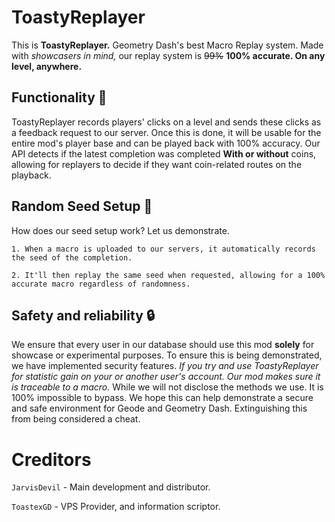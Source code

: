 # ToastyReplayer
This is **ToastyReplayer.** Geometry Dash's best Macro Replay system. Made with _showcasers in mind,_ our replay system is ~~99%~~ **100% accurate. On any level, anywhere.**

## Functionality 📜
ToastyReplayer records players' clicks on a level and sends these clicks as a feedback request to our server. Once this is done, it will be usable for the entire mod's player base and can be played back with 100% accuracy. Our API detects if the latest completion was completed **With or without** coins, allowing for replayers to decide if they want coin-related routes on the playback.

## Random Seed Setup 🎲
How does our seed setup work? Let us demonstrate.
 
   `1. When a macro is uploaded to our servers, it automatically records the seed of the completion.`

  `2. It'll then replay the same seed when requested, allowing for a 100% accurate macro regardless of randomness.`

## Safety and reliability 🔒

We ensure that every user in our database should use this mod **solely** for showcase or experimental purposes. To ensure this is being demonstrated, we have implemented security features. _If you try and use ToastyReplayer for statistic gain on your or another user's account. Our mod makes sure it is traceable to a macro._ While we will not disclose the methods we use. It is 100% impossible to bypass. We hope this can help demonstrate a secure and safe environment for Geode and Geometry Dash. Extinguishing this from being considered a cheat. 

# Creditors

`JarvisDevil` - Main development and distributor.

`ToastexGD` - VPS Provider, and information scriptor.
